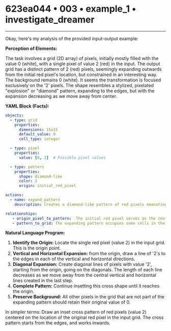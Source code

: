 # 623ea044 • 003 • example_1 • investigate_dreamer

---
Okay, here's my analysis of the provided input-output example:

**Perception of Elements:**

The task involves a grid (2D array) of pixels, initially mostly filled with the value 0 (white), with a single pixel of value 2 (red) in the input. The output grid has a distinct pattern of 2 (red) pixels, seemingly expanding outwards from the initial red pixel's location, but constrained in an interesting way. The background remains 0 (white). It seems the transformation is focused exclusively on the '2' pixels. The shape resembles a stylized, pixelated "explosion" or "diamond" pattern, expanding to the edges, but with the expansion decreasing as we move away from center.

**YAML Block (Facts):**



```yaml
objects:
  - type: grid
    properties:
      dimensions: 15x15
      default_value: 0
      cell_type: integer

  - type: pixel
    properties:
      value: [0, 2]  # Possible pixel values

  - type: pattern
    properties:
      shape: diamond-like
      color: 2
      origin: initial_red_pixel

actions:
  - name: expand_pattern
    description: Creates a diamond-like pattern of red pixels emanating from an origin.

relationships:
   - origin_pixel_to_pattern:  The initial red pixel serves as the center point for the expanding pattern.
   - pattern_to_grid: The expanding pattern occupies some cells in the grid, overwriting their values.
```



**Natural Language Program:**

1.  **Identify the Origin:** Locate the single red pixel (value 2) in the input grid. This is the origin point.
2.  **Vertical and Horizontal Expansion:** from the origin, draw a line of '2's to the edges in each of the vertical and horizontal directions.
3.  **Diagonal Expansion:** Create diagonal lines of pixels with value '2', starting from the origin, going on the diagonals. The length of each line decreases as we move away from the central vertical and horizontal lines created in the last step.
4.  **Complete Pattern:** Continue insetting this cross shape until it reaches the origin.
5.  **Preserve Background:** All other pixels in the grid that are not part of the expanding pattern should retain their original value of 0.

In simpler terms: Draw an inset cross pattern of red pixels (value 2) centered on the location of the original red pixel in the input grid. The cross pattern starts from the edges, and works inwards.

